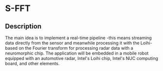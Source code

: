 # S-FFT



## Description

The main idea is to implement a real-time pipeline -this means streaming data directly from the sensor and meanwhile processing it with the Loihi- based on the Fourier transform for processing radar data with a neuromorphic chip. The application will be embedded in a mobile robot equipped with an automotive radar, Intel's Loihi chip, Intel's NUC computing board, and other elements.
